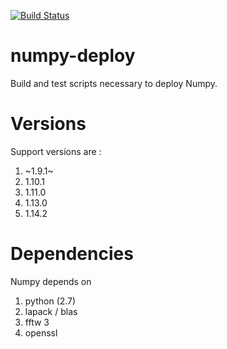 [![Build Status](https://ci.sagrid.ac.za/buildStatus/icon?job=numpy-deploy)](https://ci.sagrid.ac.za/job/numpy-deploy)

# numpy-deploy

Build and test scripts necessary to deploy Numpy.

# Versions

Support versions are :

  1. ~1.9.1~
  1. 1.10.1
  1. 1.11.0
  1. 1.13.0
  2. 1.14.2

# Dependencies

Numpy depends on

  1. python (2.7)
  2. lapack / blas
  3. fftw 3
  4. openssl
